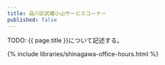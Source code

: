 ```yaml
---
title: 品川区武蔵小山サービスコーナー
published: false
---
```


TODO: {{ page.title }}について記述する。

{% include libraries/shinagawa-office-hours.html %}
